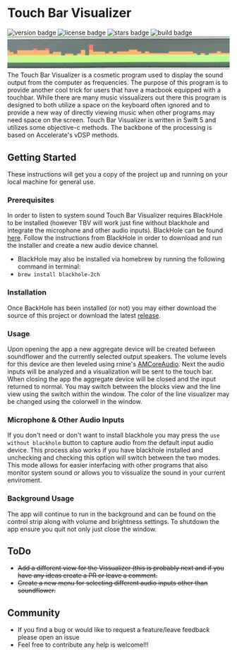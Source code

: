 # Touch Bar Visualizer
![version badge](https://img.shields.io/github/v/release/supersimple33/Touch-Bar-Visualizer)
![license badge](https://img.shields.io/github/license/supersimple33/Touch-Bar-Visualizer)
![stars badge](https://img.shields.io/github/stars/supersimple33/Touch-Bar-Visualizer)
![build badge](https://img.shields.io/circleci/build/github/supersimple33/Touch-Bar-Visualizer/master)
![The program in action](visual.png)
The Touch Bar Visualizer is a cosmetic program used to display the sound output from the computer as frequencies. The purpose of this program is to provide another cool trick for users that have a macbook equipped with a touchbar. While there are many music vissualizers out there this program is designed to both utilize a space on the keyboard often ignored and to provide a new way of directly viewing music when other programs may need space on the screen. Touch Bar Visualizer is written in Swift 5 and utilizes some objective-c methods. The backbone of the processing is based on Accelerate's vDSP methods. 

## Getting Started
These instructions will get you a copy of the project up and running on your local machine for general use.
### Prerequisites
In order to listen to system sound Touch Bar Visualizer requires BlackHole to be installed (however TBV will work just fine without blackhole and integrate the microphone and other audio inputs). BlackHole can be found [here](https://github.com/ExistentialAudio/BlackHole). Follow the instructions from BlackHole in order to download and run the installer and create a new audio device channel. 
- BlackHole may also be installed via homebrew by running the following command in terminal: 
- `brew install blackhole-2ch`
### Installation
Once BackHole has been installed (or not) you may either download the source of this project or download the latest [release](https://github.com/supersimple33/Touch-Bar-Visualizer/releases).
### Usage
Upon opening the app a new aggregate device will be created between soundflower and the currently selected output speakers. The volume levels for this device are then leveled using rnine's [AMCoreAudio](https://github.com/rnine/AMCoreAudio). Next the audio inputs will be analyzed and a visualization will be sent to the touch bar. When closing the app the aggregate device will be closed and the input returned to normal. You may switch between the blocks view and the line view using the switch within the window. The color of the line visualizer may be changed using the colorwell in the window. 
### Microphone & Other Audio Inputs
If you don't need or don't want to install blackhole you may press the `use without blackhole` button to capture audio from the default input audio device. This process also works if you have blackhole installed and unchecking and checking this option will switch between the two modes. This mode allows for easier interfacing with other programs that also monitor system sound or allows you to vissualize the sound in your current enviroment. 
### Background Usage
The app will continue to run in the background and can be found on the control strip along with volume and brightness settings. To shutdown the app ensure you quit not only just close the window. 

## ToDo
- ~~Add a different view for the Vissualizer (this is probably next and if you have any ideas create a PR or leave a comment.~~
- ~~Create a new menu for selecting different audio inputs other than soundflower.~~
## Community
- If you find a bug or would like to request a feature/leave feedback please open an issue
- Feel free to contribute any help is welcome!!!
